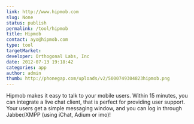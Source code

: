 ```yaml
---
link: http://www.hipmob.com
slug: None
status: publish
permalink: /tool/hipmob
title: Hipmob
contact: ayo@hipmob.com
type: tool
targetMarket:
developer: Orthogonal Labs, Inc
date: 2012-07-13 19:18:42
categories: app
author: admin
thumb: http://phonegap.com/uploads/v2/5000749304823hipmob.png
---
```


Hipmob makes it easy to talk to your mobile users. Within 15 minutes, you can integrate a live chat client, that is perfect for providing user support. Your users get a simple messaging window, and you can log in through Jabber/XMPP (using iChat, Adium or imo)!
